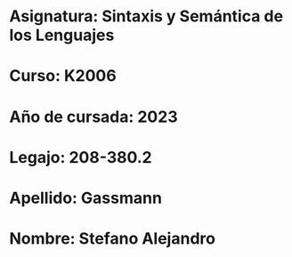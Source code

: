 # Asignatura: Sintaxis y Semántica de los Lenguajes
# Curso: K2006
# Año de cursada: 2023
# Legajo: 208-380.2
# Apellido: Gassmann
# Nombre: Stefano Alejandro
